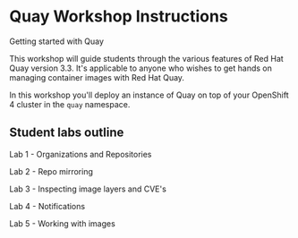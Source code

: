 # Quay Workshop Instructions
Getting started with Quay

This workshop will guide students through the various features of Red Hat Quay version 3.3. It's applicable to anyone who wishes to get hands on managing container images with Red Hat Quay.

In this workshop you'll deploy an instance of Quay on top of your OpenShift 4 cluster in the `quay` namespace.

## Student labs outline
Lab 1 - Organizations and Repositories

Lab 2 - Repo mirroring

Lab 3 - Inspecting image layers and CVE's

Lab 4 - Notifications

Lab 5 - Working with images
